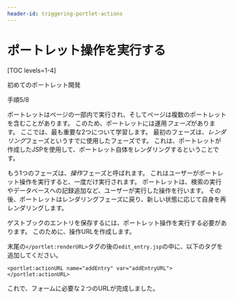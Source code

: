 ```yaml
---
header-id: triggering-portlet-actions
---
```


# ポートレット操作を実行する

[TOC levels=1-4]

<div class="learn-path-step row">
    <p id="stepTitle">初めてのポートレット開発</p><p>手順5/8</p>
</div>

ポートレットはページの一部内で実行され、そしてページは複数のポートレットを含むことがあります。 このため、ポートレットには運用*フェーズ*があります。 ここでは、最も重要な2つについて学習します。 最初のフェーズは、*レンダリング*フェーズというすでに使用したフェーズです。 これは、ポートレットが作成したJSPを使用して、ポートレット自体をレンダリングするということです。

もう1つのフェーズは、*操作*フェーズと呼ばれます。 これはユーザーがポートレット操作を実行すると、一度だけ実行されます。 ポートレットは、検索の実行やデータベースへの記録追加など、ユーザーが実行した操作を行います。 その後、ポートレットはレンダリングフェーズに戻り、新しい状態に応じて自身を再レンダリングします。

ゲストブックのエントリを保存するには、ポートレット操作を実行する必要があります。 このために、操作URLを作成します。

末尾の`</portlet:renderURL>`タグの後の`edit_entry.jsp`の中に、以下のタグを追加してください。

    <portlet:actionURL name="addEntry" var="addEntryURL"></portlet:actionURL>

これで、フォームに必要な２つのURLが完成しました。
